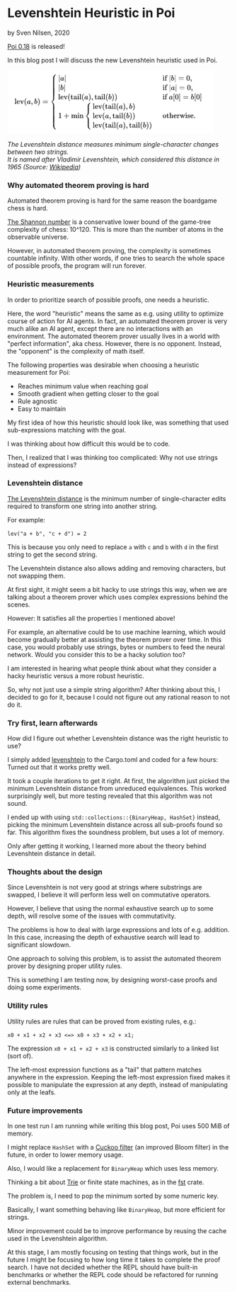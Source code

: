 # Levenshtein Heuristic in Poi
by Sven Nilsen, 2020

[Poi 0.18](https://crates.io/crates/poi) is released!

In this blog post I will discuss the new Levenshtein heuristic used in Poi.

![Levenshtein distance](https://raw.githubusercontent.com/advancedresearch/advancedresearch.github.io/master/images/lev.png)

*The Levenshtein distance measures minimum single-character changes between two strings.  
It is named after Vladimir Levenshtein, which considered this distance in 1965 (Source: [Wikipedia](https://en.wikipedia.org/wiki/Levenshtein_distance))*

### Why automated theorem proving is hard

Automated theorem proving is hard for the same reason the boardgame chess is hard.

[The Shannon number](https://en.wikipedia.org/wiki/Shannon_number) is a conservative lower bound
of the game-tree complexity of chess: 10^120.
This is more than the number of atoms in the observable universe.

However, in automated theorem proving, the complexity is sometimes countable infinity.
With other words, if one tries to search the whole space of possible proofs, the program will run forever.

### Heuristic measurements

In order to prioritize search of possible proofs, one needs a heuristic.

Here, the word "heuristic" means the same as e.g. using utility to optimize course of action for AI agents.
In fact, an automated theorem prover is very much alike an AI agent, except there are no interactions with an environment.
The automated theorem prover usually lives in a world with "perfect information", aka chess.
However, there is no opponent. Instead, the "opponent" is the complexity of math itself.

The following properties was desirable when choosing a heuristic measurement for Poi:

- Reaches minimum value when reaching goal
- Smooth gradient when getting closer to the goal
- Rule agnostic
- Easy to maintain

My first idea of how this heuristic should look like,
was something that used sub-expressions matching with the goal.

I was thinking about how difficult this would be to code.

Then, I realized that I was thinking too complicated: Why not use strings instead of expressions?

### Levenshtein distance

[The Levenshtein distance](https://en.wikipedia.org/wiki/Levenshtein_distance) is the minimum number of
single-character edits required to transform one string into another string.

For example:

```
lev("a + b", "c + d") = 2
```

This is because you only need to replace `a` with `c` and `b` with `d` in the first string to get the second string.

The Levenshtein distance also allows adding and removing characters, but not swapping them.

At first sight, it might seem a bit hacky to use strings this way,
when we are talking about a theorem prover which uses complex expressions behind the scenes.

However: It satisfies all the properties I mentioned above!

For example, an alternative could be to use machine learning,
which would become gradually better at assisting the theorem prover over time.
In this case, you would probably use strings, bytes or numbers to feed the neural network.
Would you consider this to be a hacky solution too?

I am interested in hearing what people think about what they consider a hacky heuristic versus a more robust heuristic.

So, why not just use a simple string algorithm?
After thinking about this, I decided to go for it, because I could not figure out any rational reason to not do it.

### Try first, learn afterwards

How did I figure out whether Levenshtein distance was the right heuristic to use?

I simply added [levenshtein](https://crates.io/crates/levenshtein) to the Cargo.toml
and coded for a few hours: Turned out that it works pretty well.

It took a couple iterations to get it right.
At first, the algorithm just picked the minimum Levenshtein distance from unreduced equivalences.
This worked surprisingly well, but more testing revealed that this algorithm was not sound.

I ended up with using `std::collections::{BinaryHeap, HashSet}` instead,
picking the minimum Levenshtein distance across all sub-proofs found so far.
This algorithm fixes the soundness problem, but uses a lot of memory.

Only after getting it working, I learned more about the theory behind Levenshtein distance in detail.

### Thoughts about the design

Since Levenshtein is not very good at strings where substrings are swapped,
I believe it will perform less well on commutative operators.

However, I believe that using the normal exhaustive search up to some depth,
will resolve some of the issues with commutativity.

The problems is how to deal with large expressions and lots of e.g. addition.
In this case, increasing the depth of exhaustive search will lead to significant slowdown.

One approach to solving this problem, is to assist the automated theorem prover by designing proper utility rules.

This is something I am testing now, by designing worst-case proofs and doing some experiments.

### Utility rules

Utility rules are rules that can be proved from existing rules, e.g.:

```
x0 + x1 + x2 + x3 <=> x0 + x3 + x2 + x1;
```

The expression `x0 + x1 + x2 + x3` is constructed similarly to a linked list (sort of).

The left-most expression functions as a "tail" that pattern matches anywhere in the expression.
Keeping the left-most expression fixed makes it possible to manipulate the expression at any depth,
instead of manipulating only at the leafs.

### Future improvements

In one test run I am running while writing this blog post, Poi uses 500 MiB of memory.

I might replace `HashSet` with a [Cuckoo filter](https://en.wikipedia.org/wiki/Cuckoo_filter) (an improved Bloom filter) in the future,
in order to lower memory usage.

Also, I would like a replacement for `BinaryHeap` which uses less memory.

Thinking a bit about [Trie](https://en.wikipedia.org/wiki/Trie) or finite state machines, as in the [fst](https://crates.io/crates/fst) crate.

The problem is, I need to pop the minimum sorted by some numeric key.

Basically, I want something behaving like `BinaryHeap`, but more efficient for strings.

Minor improvement could be to improve performance by reusing the cache used in the Levenshtein algorithm.

At this stage, I am mostly focusing on testing that things work,
but in the future I might be focusing to how long time it takes to complete the proof search.
I have not decided whether the REPL should have built-in benchmarks or whether the REPL code should be refactored for running external benchmarks.
